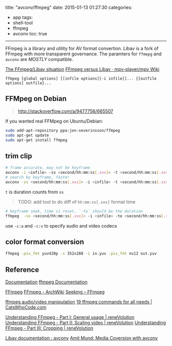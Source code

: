 title: "avconv/ffmpeg"
date: 2015-01-13 01:27:30
categories:
- app
tags:
- shell-tool
- ffmpeg
- avconv
toc: true
---

FFmpeg is a library and utility for AV format convertion.
Libav is a fork of FFmpeg with more transparent governance.
The paramters for `ffmepg` and `avconv` are *MOSTLY* compatible.

[The FFmpeg/Libav situation](http://blog.pkh.me/p/13-the-ffmpeg-libav-situation.html)
[FFmpeg versus Libav · mpv-player/mpv Wiki](https://github.com/mpv-player/mpv/wiki/FFmpeg-versus-Libav)

```
ffmpeg [global options] [[infile options][-i infile]]... {[outfile options] outfile}...
```

<!-- more -->

## FFMpeg on Debian

> http://stackoverflow.com/a/9477756/665507

If you wanted real FFMpeg on Ubuntu/Debian:

```sh
sudo add-apt-repository ppa:jon-severinsson/ffmpeg
sudo apt-get update
sudo apt-get install ffmpeg
```

## trim clip

```sh
# frame accurate, may not be keyframe
avconv -i <infile> -ss <second/hh:mm:ss[.xxx]> -t <second/hh:mm:ss[.xxx]> -c copy <outfile>
# search by keyframe, faster
avconv -ss <second/hh:mm:ss[.xxx]> -i <infile> -t <second/hh:mm:ss[.xxx]> -c copy <outfile>
```

`t` is duration counts from `ss`
> TODO: add tool to do diff of `hh:mm:ss[.xxx]` format time

```sh
# keyframe seek, time is reset, `-to` should be the duration
ffmpeg  -ss <second/hh:mm:ss[.xxx]> -i <infile> -to <second/hh:mm:ss[.xxx]> -c copy <outfile>
```

use `-c:a` and `-c:v` to specify audio and video codecs

## color format conversion

```sh
ffmpeg -pix_fmt yuv420p -s 352x288 -i in.yuv -pix_fmt nv12 out.yuv
```


## Reference

[Documentation](http://ffmpeg.org/documentation.html)
[ffmpeg Documentation](http://ffmpeg.org/ffmpeg.html)

[FFmpeg](http://trac.ffmpeg.org/)
[FFmpeg - ArchWiki](https://wiki.archlinux.org/index.php/FFmpeg)
[Seeking – FFmpeg](https://trac.ffmpeg.org/wiki/Seeking)

[ffmpeg audio/video manipulation](http://howto-pages.org/ffmpeg/)
[19 ffmpeg commands for all needs | CatsWhoCode.com](http://www.catswhocode.com/blog/19-ffmpeg-commands-for-all-needs)

[Understanding FFmpeg - Part I: General usage | reneVolution](http://www.renevolution.com/understanding-thegeneral-usage-of-ffmpeg-part-one/)
[Understanding FFmpeg - Part II: Scaling video | reneVolution](http://www.renevolution.com/understanding-ffmpeg-part-ii-scaling-video/)
[Understanding FFmpeg - Part III: Cropping | reneVolution](http://www.renevolution.com/understanding-ffmpeg-part-iii-cropping/)

[Libav documentation : avconv](https://libav.org/avconv.html)
[Amit Mund: Media Coversion with avconv](http://amitmund.blogspot.hk/2013/05/media-coversion-with-avconv.html)




